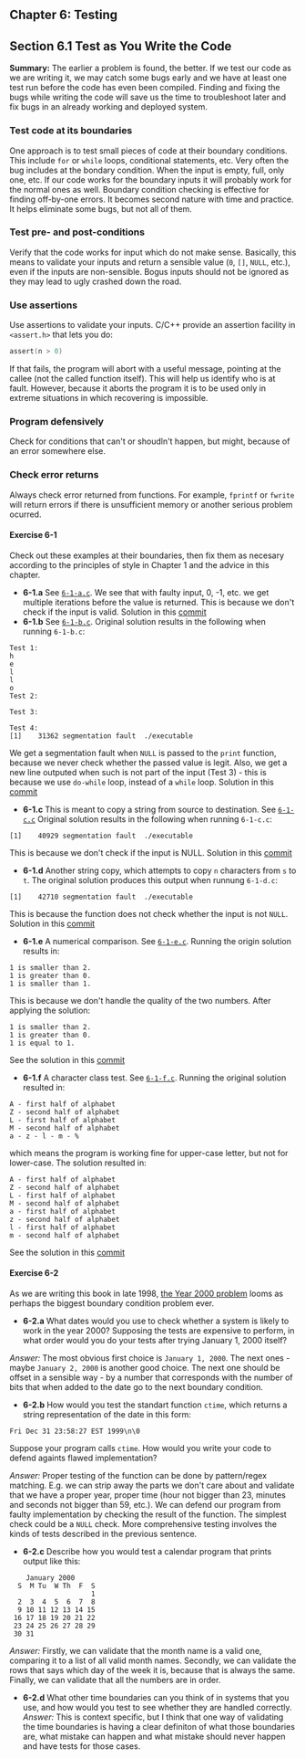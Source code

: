 ## Chapter 6: Testing

## Section 6.1 Test as You Write the Code
**Summary:** The earlier a problem is found, the better.
If we test our code as we are writing it, we may catch some bugs early and we have at least one test run before the code has even been compiled.
Finding and fixing the bugs while writing the code will save us the time to troubleshoot later and fix bugs in an already working and deployed system.
### Test code at its boundaries
One approach is to test small pieces of code at their boundary conditions.
This include `for` or `while` loops, conditional statements, etc.
Very often the bug includes at the bondary condition. When the input is empty, full, only one, etc.
If our code works for the boundary inputs it will probably work for the normal ones as well.
Boundary condition checking is effective for finding off-by-one errors. It becomes second nature with time and practice.
It helps eliminate some bugs, but not all of them.
### Test pre- and post-conditions
Verify that the code works for input which do not make sense. Basically, this means to validate your inputs
and return a sensible value (`0`, `[]`, `NULL`, etc.), even if the inputs are non-sensible.
Bogus inputs should not be ignored as they may lead to ugly crashed down the road.
### Use assertions
Use assertions to validate your inputs. C/C++ provide an assertion facility in `<assert.h>` that lets you do:
```c
assert(n > 0)
```
If that fails, the program will abort with a useful message, pointing at the callee (not the called function itself).
This will help us identify who is at fault.
However, because it aborts the program it is to be used only in extreme situations in which recovering is impossible.
### Program defensively
Check for conditions that can't or shoudln't happen, but might, because of an error somewhere else.
### Check error returns
Always check error returned from functions.
For example, `fprintf` or `fwrite` will return errors if there is unsufficient memory or another serious problem ocurred.

#### Exercise 6-1
Check out these examples at their boundaries, then fix them as necesary according to the principles of style
in Chapter 1 and the advice in this chapter.

- **6-1.a** See [`6-1-a.c`](6-1-a.c). We see that with faulty input, 0, -1, etc. we get multiple iterations before the value is returned. This is because we don't check if the input is valid. Solution in this [commit](https://github.com/asankov/the-practice-of-programming/commit/f349b9aec39b0dda02e75ab3b36541e3930a05a2)
- **6-1.b** See [`6-1-b.c`](6-1-b.c). Original solution results in the following when running `6-1-b.c`:
```
Test 1:
h
e
l
l
o
Test 2:

Test 3:

Test 4:
[1]    31362 segmentation fault  ./executable
```
We get a segmentation fault when `NULL` is passed to the `print` function, because we never check whether the passed value is legit. Also, we get a new line outputed when such is not part of the input (Test 3) - this is because we use `do-while` loop, instead of a `while` loop. Solution in this [commit](https://github.com/asankov/the-practice-of-programming/commit/076d8f06f381e551f516eebab7563fc36d540619)
- **6-1.c** This is meant to copy a string from source to destination. See [`6-1-c.c`](6-1-c.c) Original solution results in the following when running `6-1-c.c`:
```
[1]    40929 segmentation fault  ./executable
```
This is because we don't check if the input is NULL. Solution in this [commit](https://github.com/asankov/the-practice-of-programming/commit/d2ddb1169f251ccbfcfe92ff3dfedf6c0549685b)
- **6-1.d** Another string copy, which attempts to copy `n` characters from `s` to `t`.
The original solution produces this output when runnung `6-1-d.c`:
```
[1]    42710 segmentation fault  ./executable
```
This is because the function does not check whether the input is not `NULL`.
Solution in this [commit](https://github.com/asankov/the-practice-of-programming/commit/5824a5424f72c2479d65a8d8304d404437d1937d)
- **6-1.e** A numerical comparison. See [`6-1-e.c`](6-1-e.c). Running the origin solution results in:
```
1 is smaller than 2.
1 is greater than 0.
1 is smaller than 1.
```
This is because we don't handle the quality of the two numbers.
After applying the solution:
```
1 is smaller than 2.
1 is greater than 0.
1 is equal to 1.
```
See the solution in this [commit](https://github.com/asankov/the-practice-of-programming/commit/853b52f3998d978d1ff1fc524a85c82490bed629)
- **6-1.f** A character class test. See [`6-1-f.c`](6-1-f.c). Running the original solution resulted in:
```
A - first half of alphabet
Z - second half of alphabet
L - first half of alphabet
M - second half of alphabet
a - z - l - m - %
```
which means the program is working fine for upper-case letter, but not for lower-case.
The solution resulted in:
```
A - first half of alphabet
Z - second half of alphabet
L - first half of alphabet
M - second half of alphabet
a - first half of alphabet
z - second half of alphabet
l - first half of alphabet
m - second half of alphabet
```
See the solution in this [commit](https://github.com/asankov/the-practice-of-programming/commit/e464dd266dc63d0928374b91bae5bb7b515aeada)
#### Exercise 6-2
As we are writing this book in late 1998, [the Year 2000 problem](https://en.wikipedia.org/wiki/Year_2000_problem) looms as perhaps the biggest boundary condition problem ever.
- **6-2.a** What dates would you use to check whether a system is likely to work in the year 2000?
Supposing the tests are expensive to perform, in what order would you do your tests after trying January 1, 2000 itself?

*Answer:* The most obvious first choice is `January 1, 2000`. The next ones - maybe `January 2, 2000` is another good choice. The next one should be offset in a sensible way - by a number that corresponds with the number of bits that when added to the date go to the next boundary condition.
- **6-2.b** How would you test the standart function `ctime`, which returns a string representation of the date in this form:
```
Fri Dec 31 23:58:27 EST 1999\n\0
```
Suppose your program calls `ctime`. How would you write your code to defend againts flawed implementation?

*Answer:* Proper testing of the function can be done by pattern/regex matching. E.g. we can strip away the parts we don't care about and validate that we have a proper year, proper time (hour not bigger than 23, minutes and seconds not bigger than 59, etc.). We can defend our program from faulty implementation by checking the result of the function. The simplest check could be a `NULL` check. More comprehensive testing involves the kinds of tests described in the previous sentence.
- **6-2.c** Describe how you would test a calendar program that prints output like this:
```
    January 2000
  S  M Tu  W Th  F  S
                    1
  2  3  4  5  6  7  8
  9 10 11 12 13 14 15
 16 17 18 19 20 21 22
 23 24 25 26 27 28 29
 30 31
```
*Answer:* Firstly, we can validate that the month name is a valid one, comparing it to a list of all valid month names.
Secondly, we can validate the rows that says which day of the week it is, because that is always the same.
Finally, we can validate that all the numbers are in order.
- **6-2.d** What other time boundaries can you think of in systems that you use, and how would you test to see whether they are handled correctly.
*Answer:* This is context specific, but I think that one way of validating the time boundaries is having a clear definiton of what those boundaries are, what mistake can happen and what mistake should never happen and have tests for those cases.
